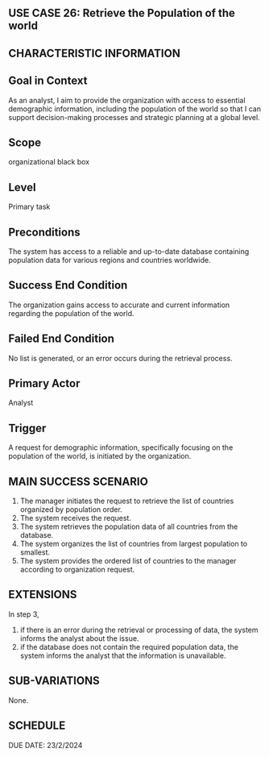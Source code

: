 USE CASE 26:  Retrieve the Population of the world
------------------------------------------------------------------

CHARACTERISTIC INFORMATION
------------------------------------------------------------------

Goal in Context
---------------------------------

As an analyst, I aim to provide the organization with access to essential demographic information, including the population of the world so that I can support decision-making processes and strategic planning at a global level.

Scope
---------------------------------

organizational black box

Level
---------------------------------

Primary task

Preconditions
---------------------------------

The system has access to a reliable and up-to-date database containing population data for various regions and countries worldwide.

Success End Condition
---------------------------------

The organization gains access to accurate and current information regarding the population of the world.


Failed End Condition
---------------------------------

No list is generated, or an error occurs during the retrieval process.


Primary Actor
---------------------------------

Analyst


Trigger
---------------------------------

A request for demographic information, specifically focusing on the population of the world, is initiated by the organization.

MAIN SUCCESS SCENARIO
---------------------------------

1. The manager initiates the request to retrieve the list of countries organized by population order.
2. The system receives the request.
3. The system retrieves the population data of all countries from the database.
4. The system organizes the list of countries from largest population to smallest.
5. The system provides the ordered list of countries to the manager according to organization request. 


EXTENSIONS
---------------------------------

In step 3,

1. if there is an error during the retrieval or processing of data, the system informs the analyst about the issue.
2. if the database does not contain the required population data, the system informs the analyst that the information is unavailable.

SUB-VARIATIONS
---------------------------------

None.


SCHEDULE
---------------------------------

DUE DATE: 23/2/2024
